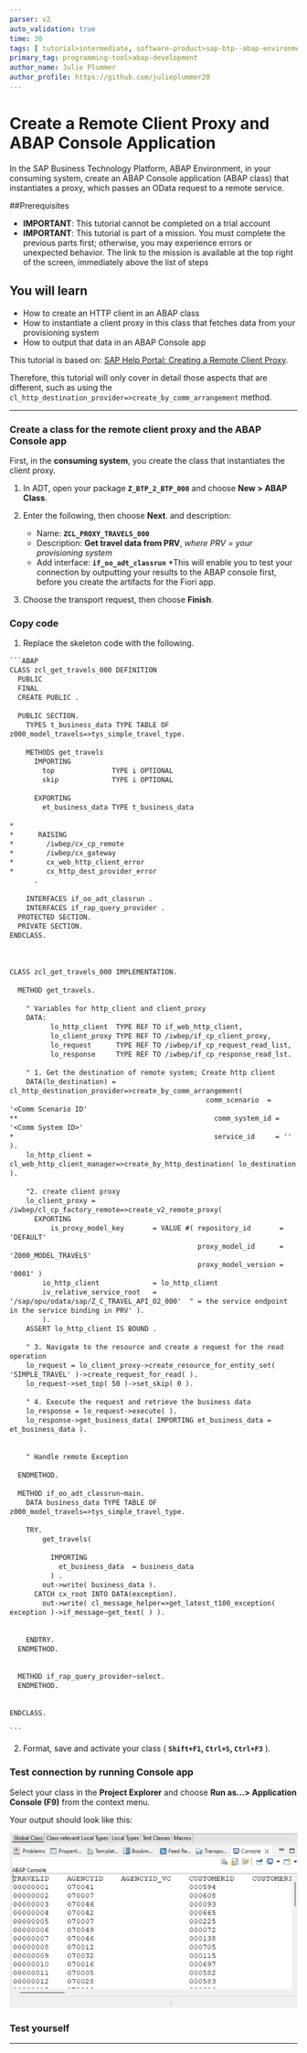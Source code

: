```yaml
---
parser: v2
auto_validation: true
time: 30
tags: [ tutorial>intermediate, software-product>sap-btp--abap-environment, software-product>sap-business-technology-platform, tutorial>license]
primary_tag: programming-tool>abap-development
author_name: Julie Plummer
author_profile: https://github.com/julieplummer20
---
```


# Create a Remote Client Proxy and ABAP Console Application 
<!-- description --> In the SAP Business Technology Platform, ABAP Environment, in your consuming system, create an ABAP Console application (ABAP class) that instantiates a proxy, which passes an OData request to a remote service.

##Prerequisites
- **IMPORTANT**: This tutorial cannot be completed on a trial account
- **IMPORTANT**: This tutorial is part of a mission. You must complete the previous parts first; otherwise, you may experience errors or unexpected behavior. The link to the mission is available at the top right of the screen, immediately above the list of steps  

## You will learn
  - How to create an HTTP client in an ABAP class
  - How to instantiate a client proxy in this class that fetches data from your provisioning system
  - How to output that data in an ABAP Console app

This tutorial is based on: [SAP Help Portal: Creating a Remote Client Proxy](https://help.sap.com/viewer/923180ddb98240829d935862025004d6/Cloud/en-US/08603b70390a411cb984f8a8107a7525.html).

Therefore, this tutorial will only cover in detail those aspects that are different, such as using the `cl_http_destination_provider=>create_by_comm_arrangement` method.

---


### Create a class for the remote client proxy and the ABAP Console app

First, in the **consuming system**, you create the class that instantiates the client proxy.

1. In ADT, open your package **`Z_BTP_2_BTP_000`** and choose **New > ABAP Class**.

2. Enter the following, then choose **Next**.
 and description:
    - Name: **`ZCL_PROXY_TRAVELS_000`**
    - Description: **Get travel data from PRV**, *where PRV = your provisioning system*
    - Add interface: **`if_oo_adt_classrun`** *This will enable you to test your connection by outputting your results to the ABAP console first, before you create the artifacts for the Fiori app.

3. Choose the transport request, then choose **Finish**.


### Copy code

1. Replace the skeleton code with the following.
<!-- provide details later; add images in folder
sort top, skip -->


    ```ABAP
    CLASS zcl_get_travels_000 DEFINITION
      PUBLIC
      FINAL
      CREATE PUBLIC .

      PUBLIC SECTION.
        TYPES t_business_data TYPE TABLE OF z000_model_travels=>tys_simple_travel_type.

        METHODS get_travels
          IMPORTING
            top              TYPE i OPTIONAL
            skip             TYPE i OPTIONAL

          EXPORTING
            et_business_data TYPE t_business_data

    *
    *      RAISING
    *        /iwbep/cx_cp_remote
    *        /iwbep/cx_gateway
    *        cx_web_http_client_error
    *        cx_http_dest_provider_error
          .

        INTERFACES if_oo_adt_classrun .
        INTERFACES if_rap_query_provider .
      PROTECTED SECTION.
      PRIVATE SECTION.
    ENDCLASS.



    CLASS zcl_get_travels_000 IMPLEMENTATION.

      METHOD get_travels.

        " Variables for http_client and client_proxy
        DATA:
              lo_http_client  TYPE REF TO if_web_http_client,
              lo_client_proxy TYPE REF TO /iwbep/if_cp_client_proxy,
              lo_request      TYPE REF TO /iwbep/if_cp_request_read_list,
              lo_response     TYPE REF TO /iwbep/if_cp_response_read_lst.

        " 1. Get the destination of remote system; Create http client
        DATA(lo_destination) = cl_http_destination_provider=>create_by_comm_arrangement(
                                                    comm_scenario  = '<Comm Scenario ID'
    **                                                comm_system_id = '<Comm System ID>'
    *                                                 service_id     = ''
    ).
        lo_http_client = cl_web_http_client_manager=>create_by_http_destination( lo_destination ).

        "2. create client proxy
        lo_client_proxy = /iwbep/cl_cp_factory_remote=>create_v2_remote_proxy(
          EXPORTING
              is_proxy_model_key       = VALUE #( repository_id       = 'DEFAULT'
                                                  proxy_model_id      = 'Z000_MODEL_TRAVELS'
                                                  proxy_model_version = '0001' )
            io_http_client             = lo_http_client
            iv_relative_service_root   = '/sap/opu/odata/sap/Z_C_TRAVEL_API_O2_000'  " = the service endpoint in the service binding in PRV' ).
            ).
        ASSERT lo_http_client IS BOUND .

        " 3. Navigate to the resource and create a request for the read operation
        lo_request = lo_client_proxy->create_resource_for_entity_set( 'SIMPLE_TRAVEL' )->create_request_for_read( ).
        lo_request->set_top( 50 )->set_skip( 0 ).

        " 4. Execute the request and retrieve the business data
        lo_response = lo_request->execute( ). 
        lo_response->get_business_data( IMPORTING et_business_data = et_business_data ).


        " Handle remote Exception

      ENDMETHOD.

      METHOD if_oo_adt_classrun~main.
        DATA business_data TYPE TABLE OF z000_model_travels=>tys_simple_travel_type.

        TRY.
            get_travels(

              IMPORTING
                et_business_data  = business_data
              ) .
            out->write( business_data ).
          CATCH cx_root INTO DATA(exception).
            out->write( cl_message_helper=>get_latest_t100_exception( exception )->if_message~get_text( ) ).


        ENDTRY.
      ENDMETHOD.


      METHOD if_rap_query_provider~select.
      ENDMETHOD.


    ENDCLASS.

    ```

2. Format, save and activate your class ( **`Shift+F1`, `Ctrl+S`, `Ctrl+F3`** ).


### Test connection by running Console app
Select your class in the **Project Explorer** and choose **Run as...> Application Console (F9)** from the context menu.

Your output should look like this:

  <!-- border -->
  ![step5a-console-success](step5a-console-success.png)


### Test yourself

---
